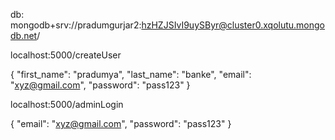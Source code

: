 
db:
      mongodb+srv://pradumgurjar2:hzHZJSIvI9uySByr@cluster0.xqolutu.mongodb.net/



localhost:5000/createUser

{
    "first_name": "pradumya",
    "last_name": "banke",
    "email": "xyz@gmail.com",
    "password": "pass123"
}


localhost:5000/adminLogin


{
 "email": "xyz@gmail.com",
 "password": "pass123"
}    
